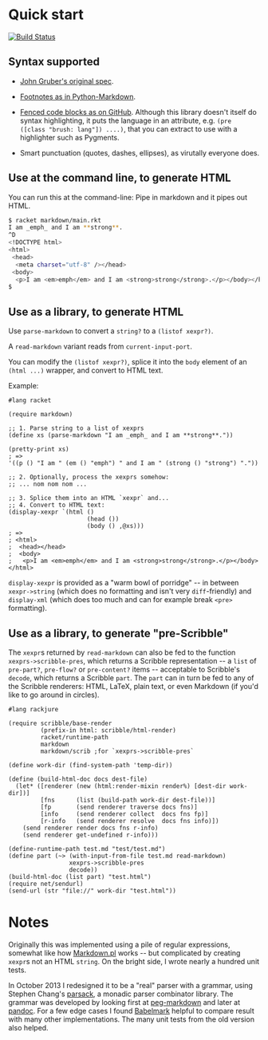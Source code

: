 # Quick start

[![Build Status](https://travis-ci.org/greghendershott/markdown.png?branch=master)](https://travis-ci.org/greghendershott/markdown)

## Syntax supported

- [John Gruber's original spec][gruber].

- [Footnotes as in Python-Markdown][python-markdown].

- [Fenced code blocks as on GitHub][gfm]. Although this library
doesn't itself do syntax highlighting, it puts the language in an
attribute, e.g. `(pre ([class "brush: lang"]) ....)`, that you can
extract to use with a highlighter such as Pygments.

- Smart punctuation (quotes, dashes, ellipses), as virutally everyone
  does.

## Use at the command line, to generate HTML

You can run this at the command-line: Pipe in markdown and it pipes
out HTML.

```sh
$ racket markdown/main.rkt
I am _emph_ and I am **strong**.
^D
<!DOCTYPE html>
<html>
 <head>
  <meta charset="utf-8" /></head>
 <body>
  <p>I am <em>emph</em> and I am <strong>strong</strong>.</p></body></html>
$
```

## Use as a library, to generate HTML

Use `parse-markdown` to convert a `string?` to a `(listof xexpr?)`.

A `read-markdown` variant reads from `current-input-port`.

You can modify the `(listof xexpr?)`, splice it into the `body`
element of an `(html ...)` wrapper, and convert to HTML text.

Example:

```racket
#lang racket

(require markdown)

;; 1. Parse string to a list of xexprs
(define xs (parse-markdown "I am _emph_ and I am **strong**."))

(pretty-print xs)
; =>
'((p () "I am " (em () "emph") " and I am " (strong () "strong") "."))

;; 2. Optionally, process the xexprs somehow:
;; ... nom nom nom ...

;; 3. Splice them into an HTML `xexpr` and...
;; 4. Convert to HTML text:
(display-xexpr `(html ()
                      (head ())
                      (body () ,@xs)))
; =>
; <html>
;  <head></head>
;  <body>
;   <p>I am <em>emph</em> and I am <strong>strong</strong>.</p></body></html>
```

`display-xexpr` is provided as a "warm bowl of porridge" -- in between
`xexpr->string` (which does no formatting and isn't very
`diff`-friendly) and `display-xml` (which does too much and can for
example break `<pre>` formatting).

## Use as a library, to generate "pre-Scribble"

The `xexpr`s returned by `read-markdown` can also be fed to the
function `xexprs->scribble-pres`, which returns a Scribble
representation -- a `list` of `pre-part?`, `pre-flow?` or `pre-content?`
items -- acceptable to Scribble's `decode`, which returns a Scribble
`part`. The `part` can in turn be fed to any of the Scribble
renderers: HTML, LaTeX, plain text, or even Markdown (if you'd like to
go around in circles).

```racket
#lang rackjure

(require scribble/base-render
         (prefix-in html: scribble/html-render)
         racket/runtime-path
         markdown
         markdown/scrib ;for `xexprs->scribble-pres`

(define work-dir (find-system-path 'temp-dir))

(define (build-html-doc docs dest-file)
  (let* ([renderer (new (html:render-mixin render%) [dest-dir work-dir])]
         [fns      (list (build-path work-dir dest-file))]
         [fp       (send renderer traverse docs fns)]
         [info     (send renderer collect  docs fns fp)]
         [r-info   (send renderer resolve  docs fns info)])
    (send renderer render docs fns r-info)
    (send renderer get-undefined r-info)))

(define-runtime-path test.md "test/test.md")
(define part (~> (with-input-from-file test.md read-markdown)
                 xexprs->scribble-pres
                 decode))
(build-html-doc (list part) "test.html")
(require net/sendurl)
(send-url (str "file://" work-dir "test.html"))
```

# Notes

Originally this was implemented using a pile of regular expressions,
somewhat like how [Markdown.pl][gruber] works -- but complicated by
creating `xexpr`s not an HTML `string`. On the bright side, I wrote
nearly a hundred unit tests.

In October 2013 I redesigned it to be a "real" parser with a grammar,
using Stephen Chang's [parsack][], a monadic parser combinator
library. The grammar was developed by looking first at
[peg-markdown][] and later at [pandoc][]. For a few edge cases I found
[Babelmark][] helpful to compare result with many other
implementations. The many unit tests from the old version also helped.

[gruber]: http://daringfireball.net/projects/markdown/basics
[python-markdown]: http://pythonhosted.org/Markdown/extensions/footnotes.html
[gfm]: https://help.github.com/articles/github-flavored-markdown
[parsack]: https://github.com/stchang/parsack
[peg-markdown]: https://github.com/jgm/peg-markdown
[pandoc]: https://github.com/jgm/pandoc
[Babelmark]: http://babelmark.bobtfish.net/
